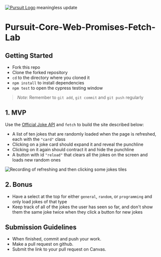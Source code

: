 [![Pursuit Logo](https://avatars1.githubusercontent.com/u/5825944?s=200&v=4)](https://pursuit.org)
meaningless update
# Pursuit-Core-Web-Promises-Fetch-Lab

## Getting Started

- Fork this repo
- Clone the forked repository
- `cd` to the directory where you cloned it
- `npm install` to install dependencies
- `npm test` to open the cypress testing window

> _Note_: Remember to `git add`, `git commit` and `git push` regularly

## 1. MVP

Use the [Official Joke API](https://github.com/15Dkatz/official_joke_api) and `fetch` to build the site described below:

- A list of ten jokes that are randomly loaded when the page is refreshed, each with the `"card"` class
- Clicking on a joke card should expand it and reveal the punchline
- Clicking on it again should contract it and hide the punchline
- A button with id `"reload"` that clears all the jokes on the screen and loads new random ones

![Recording of refreshing and then clicking some jokes tiles](https://user-images.githubusercontent.com/3335181/108989743-ef167b80-7663-11eb-8ee8-a1e4d34cc960.gif)

## 2. Bonus

- Have a select at the top for either `general`, `random`, or `programming` and only load jokes of that type
- Keep track of all of the jokes the user has seen so far, and don't show them the same joke twice when they click a button for new jokes

## Submission Guidelines

- When finished, commit and push your work.
- Make a pull request on github.
- Submit the link to your pull request on Canvas.

